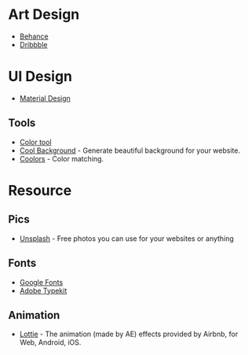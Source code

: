 # Art Design
* [Behance](https://www.behance.net/)
* [Dribbble](https://dribbble.com/)

# UI Design
* [Material Design](https://material.io)

## Tools
* [Color tool](https://material.io/tools/color/#!/?view.left=0&view.right=0)
* [Cool Background](https://coolbackgrounds.io/) - Generate beautiful background for your website.
* [Coolors](https://coolors.co/) - Color matching.

# Resource
## Pics
* [Unsplash](https://unsplash.com/) - Free photos you can use for your websites or anything
## Fonts
* [Google Fonts](https://fonts.google.com/)
* [Adobe Typekit](https://typekit.com/)
## Animation
* [Lottie](http://airbnb.io/lottie/) - The animation (made by AE) effects provided by Airbnb, for Web, Android, iOS.
